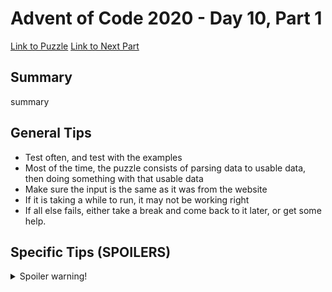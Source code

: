 # Advent of Code 2020 - Day 10, Part 1

[Link to Puzzle](https://adventofcode.com/2020/day/10)
[Link to Next Part](https://github.com/CodingAP/unofficial-aoc-syllabus/blob/main/years/2020/day10/part2.md)

## Summary
summary

## General Tips
- Test often, and test with the examples
- Most of the time, the puzzle consists of parsing data to usable data, then doing something with that usable data
- Make sure the input is the same as it was from the website
- If it is taking a while to run, it may not be working right
- If all else fails, either take a break and come back to it later, or get some help.

## Specific Tips (SPOILERS)
<details> <summary>Spoiler warning!</summary>

specific tips

</details>